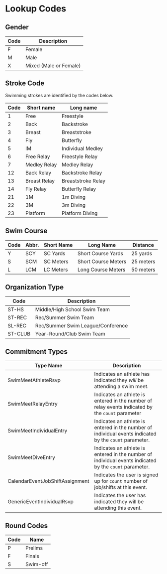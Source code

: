 # Lookup Codes

## Gender

Code | Description
-----|-----------------
F | Female
M | Male
X | Mixed (Male or Female)


## Stroke Code

Swimming strokes are identified by the codes below.

Code | Short name | Long name
-----|------------|------------
1 | Free | Freestyle
2 | Back | Backstroke
3 | Breast | Breaststroke
4 | Fly | Butterfly
5 | IM | Individual Medley
6 | Free Relay | Freestyle Relay
7 | Medley Relay | Medley Relay
12 | Back Relay | Backstroke Relay
13 | Breast Relay | Breaststroke Relay
14 | Fly Relay | Butterfly Relay
21 | 1M | 1m Diving
22 | 3M | 3m Diving
23 | Platform | Platform Diving


## Swim Course

Code | Abbr. | Short Name | Long Name | Distance
-----|--------------|------------|-----------|----------
Y | SCY | SC Yards | Short Course Yards | 25 yards
S | SCM | SC Meters | Short Course Meters | 25 meters
L | LCM | LC Meters | Long Course Meters | 50 meters

## Organization Type

Code | Description
-----|--------------
ST-HS | Middle/High School Swim Team
ST-REC | Rec/Summer Swim Team
SL-REC | Rec/Summer Swim League/Conference
ST-CLUB | Year-Round/Club Swim Team

## Commitment Types

Type Name | Description
---------|--------------
SwimMeetAthleteRsvp | Indicates an athlete has indicated they *will* be attending a swim meet.
SwimMeetRelayEntry | Indicates an athlete is entered in the number of relay events indicated by the `count` parameter
SwimMeetIndividualEntry | Indicates an athlete is entered in the number of individual events indicated by the `count` parameter.
SwimMeetDiveEntry | Indicates an athlete is entered in the number of individual events indicated by the `count` parameter.
CalendarEventJobShiftAssignment | Indicates the user is signed up for `count` number of job/shifts at this event.
GenericEventIndividualRsvp | Indicates the user has indicated they will be attending this event.

## Round Codes

Code | Name
-----|------
P | Prelims
F | Finals
S | Swim-off


